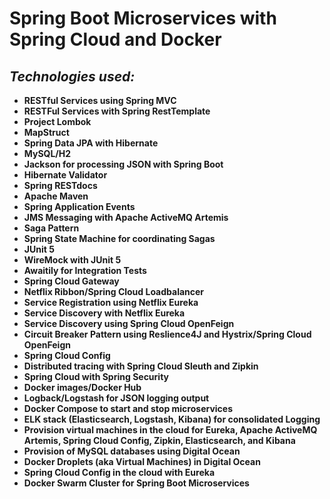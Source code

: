 # Spring Boot Microservices with Spring Cloud and Docker

## ***Technologies used:***

* **RESTful Services using Spring MVC**
* **RESTFul Services with Spring RestTemplate**
* **Project Lombok**
* **MapStruct**
* **Spring Data JPA with Hibernate**
* **MySQL/H2**
* **Jackson for processing JSON with Spring Boot**
* **Hibernate Validator**
* **Spring RESTdocs**
* **Apache Maven**
* **Spring Application Events**
* **JMS Messaging with Apache ActiveMQ Artemis**
* **Saga Pattern**
* **Spring State Machine for coordinating Sagas**
* **JUnit 5**
* **WireMock with JUnit 5**
* **Awaitily for Integration Tests**
* **Spring Cloud Gateway**
* **Netflix Ribbon/Spring Cloud Loadbalancer**
* **Service Registration using Netflix Eureka**
* **Service Discovery with Netflix Eureka**
* **Service Discovery using Spring Cloud OpenFeign**
* **Circuit Breaker Pattern using Reslience4J and Hystrix/Spring Cloud OpenFeign**
* **Spring Cloud Config**
* **Distributed tracing with Spring Cloud Sleuth and Zipkin**
* **Spring Cloud with Spring Security**
* **Docker images/Docker Hub**
* **Logback/Logstash for JSON logging output**
* **Docker Compose to start and stop microservices**
* **ELK stack (Elasticsearch, Logstash, Kibana) for consolidated Logging**
* **Provision virtual machines in the cloud for Eureka, Apache ActiveMQ Artemis, Spring Cloud
  Config, Zipkin, Elasticsearch, and Kibana**
* **Provision of MySQL databases using Digital Ocean**
* **Docker Droplets (aka Virtual Machines) in Digital Ocean**
* **Spring Cloud Config in the cloud with Eureka**
* **Docker Swarm Cluster for Spring Boot Microservices**